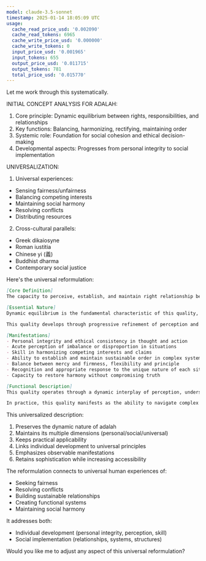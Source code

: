 ```yaml
---
model: claude-3.5-sonnet
timestamp: 2025-01-14 18:05:09 UTC
usage:
  cache_read_price_usd: '0.002090'
  cache_read_tokens: 6965
  cache_write_price_usd: '0.000000'
  cache_write_tokens: 0
  input_price_usd: '0.001965'
  input_tokens: 655
  output_price_usd: '0.011715'
  output_tokens: 781
  total_price_usd: '0.015770'
---
```


Let me work through this systematically.

INITIAL CONCEPT ANALYSIS FOR ADALAH:
1. Core principle: Dynamic equilibrium between rights, responsibilities, and relationships
2. Key functions: Balancing, harmonizing, rectifying, maintaining order
3. Systemic role: Foundation for social cohesion and ethical decision-making
4. Developmental aspects: Progresses from personal integrity to social implementation

UNIVERSALIZATION:
1. Universal experiences:
- Sensing fairness/unfairness
- Balancing competing interests
- Maintaining social harmony
- Resolving conflicts
- Distributing resources

2. Cross-cultural parallels:
- Greek dikaiosyne
- Roman iustitia
- Chinese yi (義)
- Buddhist dharma
- Contemporary social justice

Here's the universal reformulation:

```markdown
[Core Definition]
The capacity to perceive, establish, and maintain right relationship between all elements of a system, whether personal, social, or universal. It manifests as an active equilibrium that harmonizes competing interests while honoring the inherent dignity and rights of all participants.

[Essential Nature]
Dynamic equilibrium is the fundamental characteristic of this quality, operating simultaneously as an inner compass, an interpersonal skill, and a social principle. It combines acute perception of imbalance with the wisdom to restore harmony through appropriate action. Unlike rigid equality, it recognizes and responds to the unique nature of each situation while maintaining universal principles.

This quality develops through progressive refinement of perception and action, beginning with personal integrity, extending through interpersonal relationships, and ultimately embracing systemic understanding. It requires both theoretical understanding and practical wisdom, combining clear principles with contextual flexibility.

[Manifestations]
- Personal integrity and ethical consistency in thought and action
- Acute perception of imbalance or disproportion in situations
- Skill in harmonizing competing interests and claims
- Ability to establish and maintain sustainable order in complex systems
- Balance between mercy and firmness, flexibility and principle
- Recognition and appropriate response to the unique nature of each situation
- Capacity to restore harmony without compromising truth

[Functional Description]
This quality operates through a dynamic interplay of perception, understanding, and action. It begins with recognition of the inherent order and rights within any system, develops through increasing sensitivity to imbalance and dysfunction, and matures into the capacity to restore and maintain harmony through skillful intervention. The process requires constant refinement of both insight and implementation, balancing universal principles with contextual demands.

In practice, this quality manifests as the ability to navigate complex situations while maintaining integrity and balance. It enables one to make decisions that serve the highest good of all involved, to resolve conflicts in ways that strengthen rather than damage relationships, and to establish systems and structures that promote sustainable harmony. Success is measured not just by immediate resolution but by the long-term stability and growth it enables.
```

This universalized description:
1. Preserves the dynamic nature of adalah
2. Maintains its multiple dimensions (personal/social/universal)
3. Keeps practical applicability
4. Links individual development to universal principles
5. Emphasizes observable manifestations
6. Retains sophistication while increasing accessibility

The reformulation connects to universal human experiences of:
- Seeking fairness
- Resolving conflicts
- Building sustainable relationships
- Creating functional systems
- Maintaining social harmony

It addresses both:
- Individual development (personal integrity, perception, skill)
- Social implementation (relationships, systems, structures)

Would you like me to adjust any aspect of this universal reformulation?